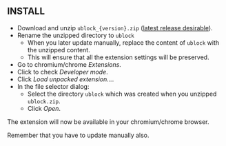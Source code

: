 ## INSTALL

- Download and unzip `ublock_{version}.zip` ([latest release desirable](https://github.com/gorhill/uBlock/releases)).
- Rename the unzipped directory to `ublock`
    - When you later update manually, replace the content of `ublock` with the unzipped content.
    - This will ensure that all the extension settings will be preserved.
- Go to chromium/chrome *Extensions*.
- Click to check *Developer mode*.
- Click *Load unpacked extension...*.
- In the file selector dialog:
    - Select the directory `ublock` which was created when you unzipped `ublock.zip`.
    - Click *Open*.

The extension will now be available in your chromium/chrome browser.

Remember that you have to update manually also.
